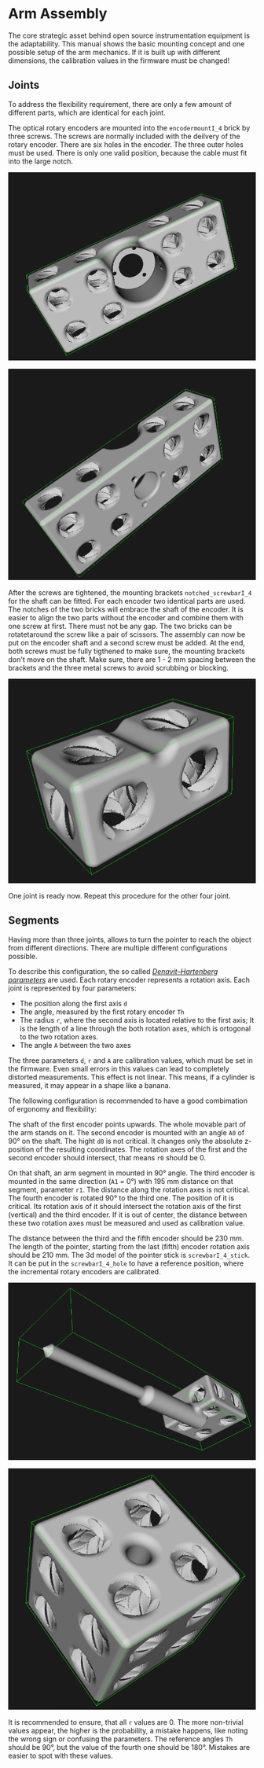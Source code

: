 
# Arm Assembly

The core strategic asset behind open source instrumentation equipment is the adaptability. This manual shows the basic mounting concept and one possible setup of the arm mechanics. If it is built up with different dimensions, the calibration values in the firmware must be changed!

## Joints

To address the flexibility requirement, there are only a few amount of different parts, which are identical for each joint.

The optical rotary encoders are mounted into the `encodermountI_4` brick by three screws. The screws are normally included with the deilvery of the rotary encoder. There are six holes in the encoder. The three outer holes must be used. There is only one valid position, because the cable must fit into the large notch.

![3d model of encodermountI\_4, backview](encodermountI_4_back.png)

![3d model of encodermountI\_4, frontview](encodermountI_4_front.png)

After the screws are tightened, the mounting brackets `notched_screwbarI_4` for the shaft can be fitted. For each encoder two identical parts are used. The notches of the two bricks will embrace the shaft of the encoder. It is easier to align the two parts without the encoder and combine them with one screw at first. There must not be any gap. The two bricks can be rotatetaround the screw like a pair of scissors. The assembly can now be put on the encoder shaft and a second screw must be added. At the end, both screws must be fully tigthened to make sure, the mounting brackets don't move on the shaft. Make sure, there are 1 - 2 mm spacing between the brackets and the three metal screws to avoid scrubbing or blocking.


![3d model of notched\_screwbarI\_4](notched_screwbarI_4.png)


One joint is ready now. Repeat this procedure for the other four joint.

## Segments

Having more than three joints, allows to turn the pointer to reach the object from different directions. There are multiple different configurations possible.

To describe this configuration, the so called [_Denavit–Hartenberg parameters_](https://en.wikipedia.org/wiki/Denavit%E2%80%93Hartenberg_parameters) are used. Each rotary encoder represents a rotation axis. Each joint is represented by four parameters:

* The position along the first axis `d`
* The angle, measured by the first rotary encoder `Th`
* The radius `r`, where the second axis is located relative to the first axis; It is the length of a line through the both rotation axes, which is ortogonal to the two rotation axes.
* The angle `A` between the two axes

The three parameters `d`, `r` and `A` are calibration values, which must be set in the firmware. Even small errors in this values can lead to completely distorted measurements. This effect is not linear. This means, if a cylinder is measured, it may appear in a shape like a banana.

The following configuration is recommended to have a good combimation of ergonomy and flexibility:

The shaft of the first encoder points upwards. The whole movable part of the arm stands on it. The second encoder is mounted with an angle `A0` of 90° on the shaft. The hight `d0` is not critical. It changes only the absolute z-position of the resulting coordinates. The rotation axes of the first and the second encoder should intersect, that means `r0` should be 0. 

On that shaft, an arm segment in mounted in 90° angle. The third encoder is mounted in the same direction (`A1` = 0°) with 195 mm distance on that segment, parameter `r1`. The distance along the rotation axes is not critical. The fourth encoder is rotated 90° to the third one. The position of it is critical. Its rotation axis of it should intersect the rotation axis of the first (vertical) and the third encoder. If it is out of center, the distance between these two rotation axes must be measured and used as calibration value. 

The distance between the third and the fifth encoder should be 230 mm. The length of the pointer, starting from the last (fifth) encoder rotation axis should be 210 mm. The 3d model of the pointer stick is `screwbarI_4_stick`. It can be put in the `screwbarI_4_hole` to have a reference position, where the incremental rotary encoders are calibrated.

![3d model of screwbarI\_4\_stick](screwbarI_4_stick.png)

![3d model of screwbarI\_4\_hole](screwbarI_4_hole.png)


It is recommended to ensure, that all `r` values are 0. The more non-trivial values appear, the higher is the probability, a mistake happens, like noting the wrong sign or confusing the parameters. The reference angles `Th` should be 90°, but the value of the fourth one should be 180°. Mistakes are easier to spot with these values.


